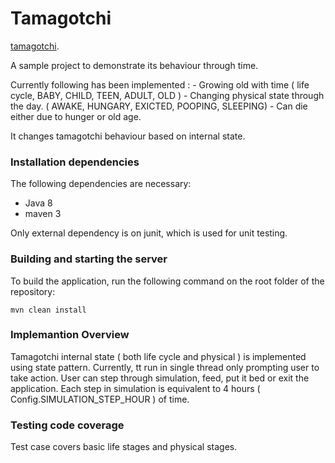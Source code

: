 # Tamagotchi  #

[tamagotchi](http://en.wikipedia.org/wiki/Tamagotchi).

A sample project to demonstrate its behaviour through time.

Currently following has been implemented :
    - Growing old with time ( life cycle, BABY, CHILD, TEEN, ADULT, OLD )
    - Changing physical state through the day. ( AWAKE, HUNGARY, EXICTED, POOPING,  SLEEPING)
    - Can die  either due to hunger or old age.
    

It changes tamagotchi behaviour based on internal state. 

### Installation dependencies ###

The following dependencies are necessary: 

 - Java 8
 - maven 3
 
 Only external dependency is on junit, which is used for unit testing.


### Building and starting the server ###

To build the application, run the following command on the root folder of the repository:

    mvn clean install 

### Implemantion Overview ###

Tamagotchi internal state ( both life cycle and physical ) is implemented using state pattern.
Currently, tt run in single thread only prompting user to take action. 
User can step through simulation, feed, put it bed or exit the application.
Each step in simulation is equivalent to 4 hours ( Config.SIMULATION_STEP_HOUR ) of time.


### Testing code coverage ###

Test case covers basic life stages and physical stages.

